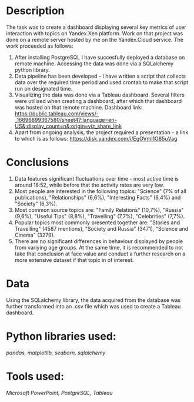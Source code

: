 # Description
The task was to create a dashboard displaying several key metrics of user interaction with topics on Yandex.Xen platform. Work on that project was done on a remote server hosted by me on the Yandex.Cloud service. The work proceeded as follows:
1. After installing PostgreSQL I have succesfully deployed a database on remote machine. Accessing the data was done via a SQLalchemy python library.
2. Data pipeline has been developed - I have written a script that collects data over the required time period and used crontab to make that script run on designated time.
3. Visualizing the data was done via a Tableau dashboard. Several filters were utilised when creating a dashboard, after which that dashboard was hosted on that remote machine. Dashboard link: https://public.tableau.com/views/-_16696899367580/sheet4?:language=en-US&:display_count=n&:origin=viz_share_link
4. Apart from ongoing analysis, the project required a presentation - a link to which is as follows: https://disk.yandex.com/i/EgOVmI1O85uVag

# Conclusions
1. Data features significant fluctuations over time - most active time is around 18:52, while before that the activity rates are very low.
2. Most people are interested in the following topics: "Science" (7% of all publications), "Relationships" (6,6%), "Interesting Facts" (6,4%) and "Society" (6,3%).
3. Most common source topics are: "Family Relations" (10,7%), "Russia" (9,6%), "Useful Tips" (8,8%), "Travelling" (7,7%), "Celebrities" (7,7%).
4. Popular topics most commonly presented together are: "Stories and Travelling" (4587 mentions), "Society and Russia" (3471), "Science and Cinema" (3279).
5. There are no significant differences in behaviour displayed by people from variying age groups. At the same time, it is recommended to not take that conclusion at face value and conduct a further research on a more extensive dataset if that topic in of interest.

# Data
Using the SQLalchemy library, the data acquired from the database was further transformed into an .csv file which was used to create a Tableau dashboard.

# Python libraries used:
*pandas, matplotlib, seaborn, sqlalchemy*
# Tools used:
*Microsoft PowerPoint, PostgreSQL, Tableau*


